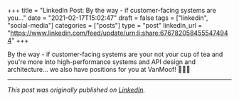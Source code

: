 +++
title = "LinkedIn Post: By the way - if customer-facing systems are you..."
date = "2021-02-17T15:02:47"
draft = false
tags = ["linkedin", "social-media"]
categories = ["posts"]
type = "post"
linkedin_url = "https://www.linkedin.com/feed/update/urn:li:share:6767820584555474944"
+++

By the way - if customer-facing systems are your not your cup of tea and you're more into high-performance systems and API design and architecture... we also have positions for you at VanMoof! 🧑‍💻🚀

---

*This post was originally published on [LinkedIn](https://www.linkedin.com/in/adrianmoreno/recent-activity/all/).*